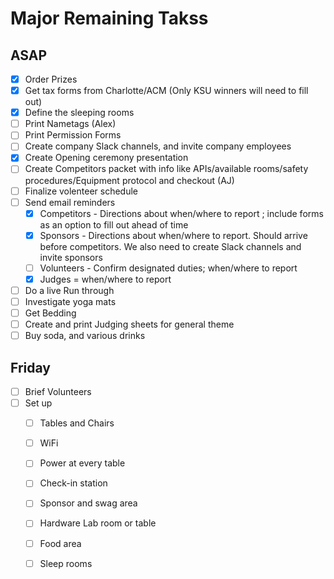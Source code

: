 # Major Remaining Takss

## ASAP

- [x] Order Prizes 
- [x] Get tax forms from Charlotte/ACM (Only KSU winners will need to fill out)
- [x] Define the sleeping rooms
- [ ] Print Nametags (Alex)
- [ ] Print Permission Forms
- [ ] Create company Slack channels, and invite company employees
- [x] Create Opening ceremony presentation
- [ ] Create Competitors packet with info like APIs/available rooms/safety procedures/Equipment protocol and checkout (AJ)
- [ ] Finalize volenteer schedule
- [ ] Send email reminders
  - [x] Competitors - Directions about when/where to report ; include forms as an option to fill out ahead of time
  - [x] Sponsors - Directions about when/where to report. Should arrive before competitors. We also need to create Slack channels and invite sponsors
  - [ ] Volunteers - Confirm designated duties; when/where to report
  - [x] Judges = when/where to report
- [ ] Do a live Run through
- [ ] Investigate yoga mats
- [ ] Get Bedding
- [ ] Create and print Judging sheets for general theme
- [ ] Buy soda, and various drinks

## Friday

- [ ] Brief Volunteers
- [ ] Set up
  - [ ] Tables and Chairs
  - [ ] WiFi
  - [ ] Power at every table
  - [ ] Check-in station
  - [ ] Sponsor and swag area
  - [ ] Hardware Lab room or table
  - [ ] Food area
  - [ ] Sleep rooms
  

